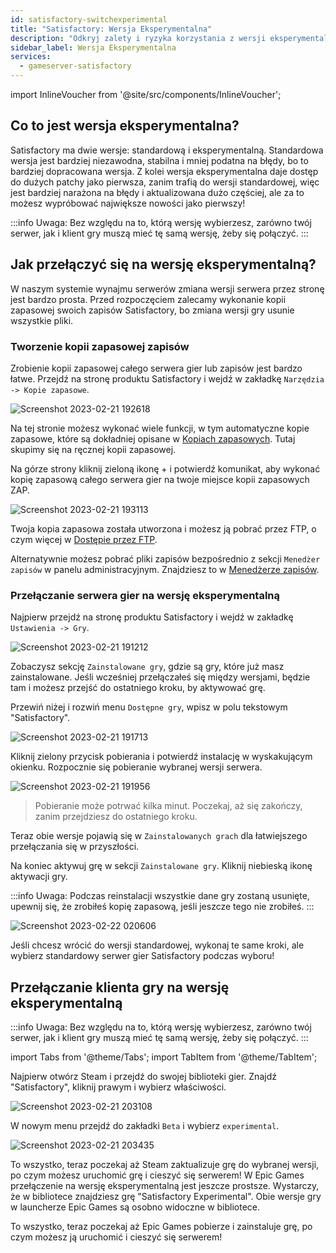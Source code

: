 ```yaml
---
id: satisfactory-switchexperimental
title: "Satisfactory: Wersja Eksperymentalna"
description: "Odkryj zalety i ryzyka korzystania z wersji eksperymentalnej Satisfactory, aby wcześnie dostać się do dużych aktualizacji i podkręcić swoją rozgrywkę → Dowiedz się więcej już teraz"
sidebar_label: Wersja Eksperymentalna
services:
  - gameserver-satisfactory
---
```


import InlineVoucher from '@site/src/components/InlineVoucher';

## Co to jest wersja eksperymentalna?
Satisfactory ma dwie wersje: standardową i eksperymentalną. Standardowa wersja jest bardziej niezawodna, stabilna i mniej podatna na błędy, bo to bardziej dopracowana wersja. Z kolei wersja eksperymentalna daje dostęp do dużych patchy jako pierwsza, zanim trafią do wersji standardowej, więc jest bardziej narażona na błędy i aktualizowana dużo częściej, ale za to możesz wypróbować największe nowości jako pierwszy!

:::info
Uwaga: Bez względu na to, którą wersję wybierzesz, zarówno twój serwer, jak i klient gry muszą mieć tę samą wersję, żeby się połączyć.
:::

<InlineVoucher />

## Jak przełączyć się na wersję eksperymentalną?
W naszym systemie wynajmu serwerów zmiana wersji serwera przez stronę jest bardzo prosta. Przed rozpoczęciem zalecamy wykonanie kopii zapasowej swoich zapisów Satisfactory, bo zmiana wersji gry usunie wszystkie pliki.

### Tworzenie kopii zapasowej zapisów
Zrobienie kopii zapasowej całego serwera gier lub zapisów jest bardzo łatwe. Przejdź na stronę produktu Satisfactory i wejdź w zakładkę `Narzędzia -> Kopie zapasowe`.

![Screenshot 2023-02-21 192618](https://screensaver01.zap-hosting.com/index.php/s/sMA9kQxoLoozsPa/preview)

Na tej stronie możesz wykonać wiele funkcji, w tym automatyczne kopie zapasowe, które są dokładniej opisane w [Kopiach zapasowych](gameserver-backups.md). Tutaj skupimy się na ręcznej kopii zapasowej.

Na górze strony kliknij zieloną ikonę + i potwierdź komunikat, aby wykonać kopię zapasową całego serwera gier na twoje miejsce kopii zapasowych ZAP.

![Screenshot 2023-02-21 193113](https://screensaver01.zap-hosting.com/index.php/s/Gf2XRLzz46WNHHE/preview)

Twoja kopia zapasowa została utworzona i możesz ją pobrać przez FTP, o czym więcej w [Dostępie przez FTP](gameserver-ftpaccess.md).

Alternatywnie możesz pobrać pliki zapisów bezpośrednio z sekcji `Menedżer zapisów` w panelu administracyjnym. Znajdziesz to w [Menedżerze zapisów](satisfactory-savegame.md).

### Przełączanie serwera gier na wersję eksperymentalną
Najpierw przejdź na stronę produktu Satisfactory i wejdź w zakładkę `Ustawienia -> Gry`.

![Screenshot 2023-02-21 191212](https://screensaver01.zap-hosting.com/index.php/s/nyksz8LjPtRGq4w/preview)

Zobaczysz sekcję `Zainstalowane gry`, gdzie są gry, które już masz zainstalowane. Jeśli wcześniej przełączałeś się między wersjami, będzie tam i możesz przejść do ostatniego kroku, by aktywować grę.

Przewiń niżej i rozwiń menu `Dostępne gry`, wpisz w polu tekstowym "Satisfactory".

![Screenshot 2023-02-21 191713](https://screensaver01.zap-hosting.com/index.php/s/CPein9Qctkwp8Yd/preview)

Kliknij zielony przycisk pobierania i potwierdź instalację w wyskakującym okienku. Rozpocznie się pobieranie wybranej wersji serwera.

![Screenshot 2023-02-21 191956](https://screensaver01.zap-hosting.com/index.php/s/C3zwiXf9THNpdDk/preview)

>Pobieranie może potrwać kilka minut. Poczekaj, aż się zakończy, zanim przejdziesz do ostatniego kroku.

Teraz obie wersje pojawią się w `Zainstalowanych grach` dla łatwiejszego przełączania się w przyszłości.

Na koniec aktywuj grę w sekcji `Zainstalowane gry`. Kliknij niebieską ikonę aktywacji gry.

:::info
Uwaga: Podczas reinstalacji wszystkie dane gry zostaną usunięte, upewnij się, że zrobiłeś kopię zapasową, jeśli jeszcze tego nie zrobiłeś.
:::

![Screenshot 2023-02-22 020606](https://screensaver01.zap-hosting.com/index.php/s/nmJ56coL946CNBG/preview)

Jeśli chcesz wrócić do wersji standardowej, wykonaj te same kroki, ale wybierz standardowy serwer gier Satisfactory podczas wyboru!

## Przełączanie klienta gry na wersję eksperymentalną
:::info
Uwaga: Bez względu na to, którą wersję wybierzesz, zarówno twój serwer, jak i klient gry muszą mieć tę samą wersję, żeby się połączyć.
:::

import Tabs from '@theme/Tabs';
import TabItem from '@theme/TabItem';

<Tabs>

<TabItem value="Steam" label="Steam" default>
Najpierw otwórz Steam i przejdź do swojej biblioteki gier. Znajdź "Satisfactory", kliknij prawym i wybierz właściwości.

![Screenshot 2023-02-21 203108](https://screensaver01.zap-hosting.com/index.php/s/3iqTTQNQdNpX976/preview)

W nowym menu przejdź do zakładki `Beta` i wybierz `experimental`.

![Screenshot 2023-02-21 203435](https://screensaver01.zap-hosting.com/index.php/s/PnMTyGWqWd78iZa/preview)

To wszystko, teraz poczekaj aż Steam zaktualizuje grę do wybranej wersji, po czym możesz uruchomić grę i cieszyć się serwerem!
</TabItem>
<TabItem value="Epic Games" label="Epic Games">
W Epic Games przełączenie na wersję eksperymentalną jest jeszcze prostsze. Wystarczy, że w bibliotece znajdziesz grę "Satisfactory Experimental". Obie wersje gry w launcherze Epic Games są osobno widoczne w bibliotece.

To wszystko, teraz poczekaj aż Epic Games pobierze i zainstaluje grę, po czym możesz ją uruchomić i cieszyć się serwerem!

</TabItem>
</Tabs>

<InlineVoucher />